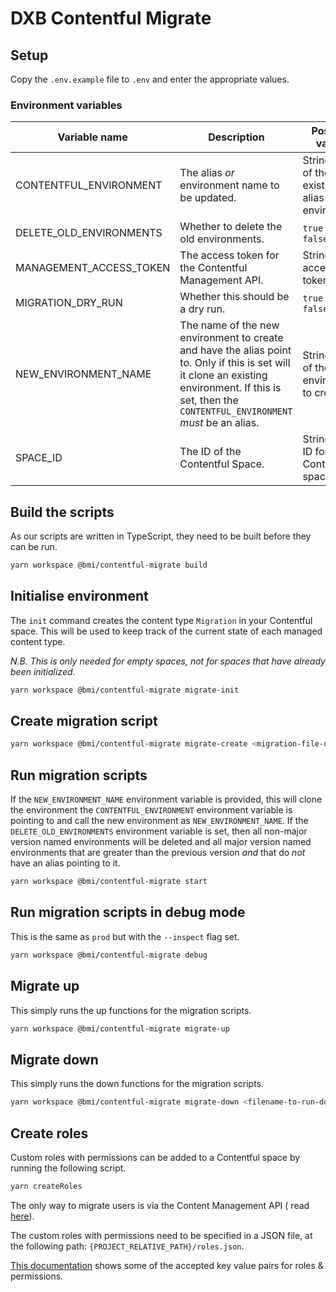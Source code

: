 # DXB Contentful Migrate

## Setup

Copy the `.env.example` file to `.env` and enter the appropriate values.

### Environment variables

| Variable name           | Description                                                                                                                                                                                             | Possible values                                  | Default value |
| ----------------------- | ------------------------------------------------------------------------------------------------------------------------------------------------------------------------------------------------------- | ------------------------------------------------ | ------------- |
| CONTENTFUL_ENVIRONMENT  | The alias _or_ environment name to be updated.                                                                                                                                                          | String name of the existing alias or environment | `undefined`   |
| DELETE_OLD_ENVIRONMENTS | Whether to delete the old environments.                                                                                                                                                                 | `true` or `false`                                | `false`       |
| MANAGEMENT_ACCESS_TOKEN | The access token for the Contentful Management API.                                                                                                                                                     | String of the access token                       | `undefined`   |
| MIGRATION_DRY_RUN       | Whether this should be a dry run.                                                                                                                                                                       | `true` or `false`                                | `false`       |
| NEW_ENVIRONMENT_NAME    | The name of the new environment to create and have the alias point to. Only if this is set will it clone an existing environment. If this is set, then the `CONTENTFUL_ENVIRONMENT` _must_ be an alias. | String name of the environment to create         | `undefined`   |
| SPACE_ID                | The ID of the Contentful Space.                                                                                                                                                                         | String of the ID for the Contentful space        | `undefined`   |

## Build the scripts

As our scripts are written in TypeScript, they need to be built before they can be run.

```bash
yarn workspace @bmi/contentful-migrate build
```

## Initialise environment

<!-- TODO: Update this with the correct information -->

The `init` command creates the content type `Migration` in your Contentful space. This will be used to keep track of the
current state of each managed content type.

_N.B. This is only needed for empty spaces, not for spaces that have already been initialized._

```bash
yarn workspace @bmi/contentful-migrate migrate-init
```

## Create migration script

```bash
yarn workspace @bmi/contentful-migrate migrate-create <migration-file-name-without-timestamp-or-extension>
```

## Run migration scripts

If the `NEW_ENVIRONMENT_NAME` environment variable is provided, this will clone the environment
the `CONTENTFUL_ENVIRONMENT` environment variable is pointing to and call the new environment as `NEW_ENVIRONMENT_NAME`.
If the `DELETE_OLD_ENVIRONMENTS` environment variable is set, then all non-major version named environments will be
deleted and all major version named environments that are greater than the previous version _and_ that do _not_ have an
alias pointing to it.

```bash
yarn workspace @bmi/contentful-migrate start
```

## Run migration scripts in debug mode

This is the same as `prod` but with the `--inspect` flag set.

```bash
yarn workspace @bmi/contentful-migrate debug
```

## Migrate up

This simply runs the up functions for the migration scripts.

```bash
yarn workspace @bmi/contentful-migrate migrate-up
```

## Migrate down

This simply runs the down functions for the migration scripts.

```bash
yarn workspace @bmi/contentful-migrate migrate-down <filename-to-run-down-to>
```

## Create roles

Custom roles with permissions can be added to a Contentful space by running the following script.

```bash
yarn createRoles
```

The only way to migrate users is via the Content Management API (
read [here](https://www.contentfulcommunity.com/t/migration-of-custom-roles-and-users-from-one-space-to-other/789)).

The custom roles with permissions need to be specified in a JSON file, at the following
path: `{PROJECT_RELATIVE_PATH}/roles.json`.

[This documentation](https://www.contentful.com/developers/docs/references/content-management-api/#/reference/roles)
shows some of the accepted key value pairs for roles & permissions.
